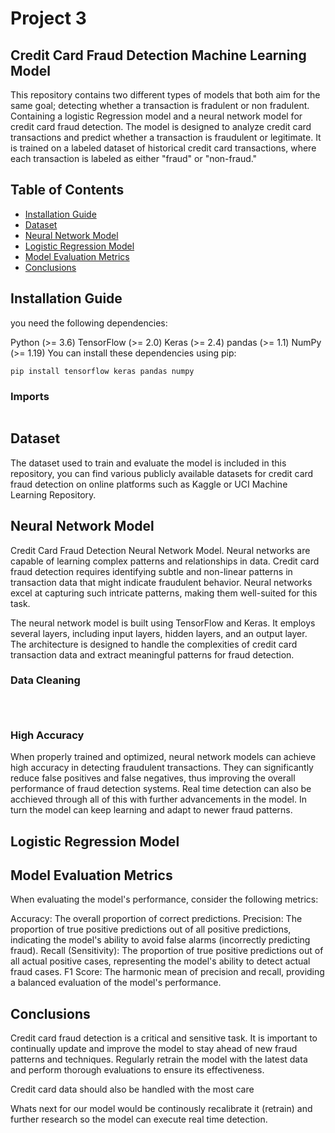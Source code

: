 # Project 3 

## Credit Card Fraud Detection Machine Learning Model
This repository contains two different types of models that both aim for the same goal; detecting whether a transaction is fradulent or non fradulent. Containing a logistic Regression model and a neural network model for credit card fraud detection. 
The model is designed to analyze credit card transactions and predict whether a 
transaction is fraudulent or legitimate. It is trained on a labeled dataset of historical credit card transactions, 
where each transaction is labeled as either "fraud" or "non-fraud."

## Table of Contents

* [Installation Guide](##installation-guide)
* [Dataset](##dataset)
* [Neural Network Model](##neural-network-model)
* [Logistic Regression Model](##logistic-regression-model)
* [Model Evaluation Metrics](##model-evaluation-metrics)
* [Conclusions](#conclusions)

## Installation Guide
you need the following dependencies:

Python (>= 3.6)
TensorFlow (>= 2.0)
Keras (>= 2.4)
pandas (>= 1.1)
NumPy (>= 1.19)
You can install these dependencies using pip:

`pip install tensorflow keras pandas numpy`

### Imports

![]()

## Dataset

The dataset used to train and evaluate the model is included in this repository, you can find various publicly available datasets for credit card fraud detection on online platforms such as Kaggle or UCI Machine Learning Repository.

## Neural Network Model

Credit Card Fraud Detection Neural Network Model. Neural networks are capable of learning complex patterns and relationships in data. Credit card fraud detection requires identifying subtle and non-linear patterns in transaction data that might indicate fraudulent behavior. Neural networks excel at capturing such intricate patterns, making them well-suited for this task.

The neural network model is built using TensorFlow and Keras. It employs several layers, including input layers, hidden layers, and an output layer. The architecture is designed to handle the complexities of credit card transaction data and extract meaningful patterns for fraud detection.

### Data Cleaning

![]()

![]()

![]()

### High Accuracy 
When properly trained and optimized, neural network models can achieve high accuracy in detecting fraudulent transactions. 
They can significantly reduce false positives and false negatives, thus improving the overall performance of fraud detection systems.
Real time detection can also be acchieved through all of this with further advancements in the model.
In turn the model can keep learning and adapt to newer fraud patterns.

## Logistic Regression Model

## Model Evaluation Metrics
When evaluating the model's performance, consider the following metrics:

Accuracy: The overall proportion of correct predictions.
Precision: The proportion of true positive predictions out of all positive predictions, indicating the model's ability to avoid false alarms (incorrectly predicting fraud).
Recall (Sensitivity): The proportion of true positive predictions out of all actual positive cases, representing the model's ability to detect actual fraud cases.
F1 Score: The harmonic mean of precision and recall, providing a balanced evaluation of the model's performance.

## Conclusions

Credit card fraud detection is a critical and sensitive task. It is important to continually update and improve the model to stay ahead of new fraud patterns and techniques. Regularly retrain the model with the latest data and perform thorough evaluations to ensure its effectiveness. 

Credit card data should also be handled with the most care

Whats next for our model would be continously recalibrate it (retrain) and further research so the model can execute real time detection.